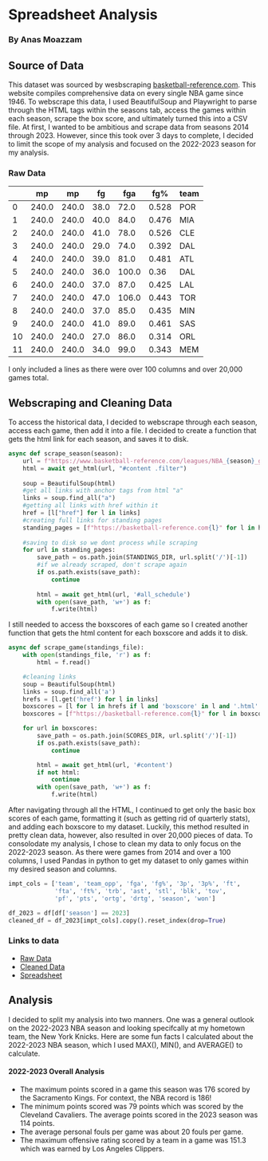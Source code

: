 # Spreadsheet Analysis
### By Anas Moazzam

## Source of Data
This dataset was sourced by wesbscraping [basketball-reference.com](https://www.basketball-reference.com/leagues/). This website compiles comprehensive data on every single NBA game since 1946. To webscrape this data, I used BeautifulSoup and Playwright to parse through the HTML tags within the seasons tab, access the games within each season, scrape the box score, and ultimately turned this into a CSV file. At first, I wanted to be ambitious and scrape data from seasons 2014 through 2023. However, since this took over 3 days to complete, I decided to limit the scope of my analysis and focused on the 2022-2023 season for my analysis.

### Raw Data
|    |    mp |    mp |    fg |    fga |   fg% |    team   |
|----|-------|-------|-------|--------|-------|-----------|
|  0 | 240.0 | 240.0 |  38.0 |   72.0 | 0.528 | POR       |
|  1 | 240.0 | 240.0 |  40.0 |   84.0 | 0.476 | MIA       |
|  2 | 240.0 | 240.0 |  41.0 |   78.0 | 0.526 | CLE       |
|  3 | 240.0 | 240.0 |  29.0 |   74.0 | 0.392 | DAL       |
|  4 | 240.0 | 240.0 |  39.0 |   81.0 | 0.481 | ATL       |
|  5 | 240.0 | 240.0 |  36.0 |  100.0 |  0.36 | DAL       |
|  6 | 240.0 | 240.0 |  37.0 |   87.0 | 0.425 | LAL       |
|  7 | 240.0 | 240.0 |  47.0 |  106.0 | 0.443 | TOR       |
|  8 | 240.0 | 240.0 |  37.0 |   85.0 | 0.435 | MIN       |
|  9 | 240.0 | 240.0 |  41.0 |   89.0 | 0.461 | SAS       |
| 10 | 240.0 | 240.0 |  27.0 |   86.0 | 0.314 | ORL       |
| 11 | 240.0 | 240.0 |  34.0 |   99.0 | 0.343 | MEM       |

I only included a lines as there were over 100 columns and over 20,000 games total.

## Webscraping and Cleaning Data
To access the historical data, I decided to webscrape through each season, access each game, then add it into a file. I decided to create a function that gets the html link for each season, and saves it to disk.

```python
async def scrape_season(season):
    url = f"https://www.basketball-reference.com/leagues/NBA_{season}_games.html"
    html = await get_html(url, "#content .filter")
    
    soup = BeautifulSoup(html)
    #get all links with anchor tags from html "a"
    links = soup.find_all("a")
    #getting all links with href within it
    href = [l["href"] for l in links]
    #creating full links for standing pages
    standing_pages = [f"https://basketball-reference.com{l}" for l in href]
    
    #saving to disk so we dont process while scraping
    for url in standing_pages:
        save_path = os.path.join(STANDINGS_DIR, url.split('/')[-1])
        #if we already scraped, don't scrape again
        if os.path.exists(save_path):
            continue
        
        html = await get_html(url, '#all_schedule')
        with open(save_path, 'w+') as f:
            f.write(html)
```
I still needed to access the boxscores of each game so I created another function that gets the html content for each boxscore and adds it to disk. 
```python
async def scrape_game(standings_file):
    with open(standings_file, 'r') as f:
        html = f.read()

    #cleaning links
    soup = BeautifulSoup(html)
    links = soup.find_all('a')
    hrefs = [l.get('href') for l in links]
    boxscores = [l for l in hrefs if l and 'boxscore' in l and '.html' in l]
    boxscores = [f"https://basketball-reference.com{l}" for l in boxscores]

    for url in boxscores:
        save_path = os.path.join(SCORES_DIR, url.split('/')[-1])
        if os.path.exists(save_path):
            continue

        html = await get_html(url, '#content')
        if not html:
            continue
        with open(save_path, 'w+') as f:
            f.write(html)
```
After navigating through all the HTML, I continued to get only the basic box scores of each game, formatting it (such as getting rid of quarterly stats), and adding each boxscore to my dataset. Luckily, this method resulted in pretty clean data, however, also resulted in over 20,000 pieces of data. To consolodate my analysis, I chose to clean my data to only focus on the 2022-2023 season. As there were games from 2014 and over a 100 columns, I used Pandas in python to get my dataset to only games within my desired season and columns.
```python
impt_cols = ['team', 'team_opp', 'fga', 'fg%', '3p', '3p%', 'ft', 
             'fta', 'ft%', 'trb', 'ast', 'stl', 'blk', 'tov', 
             'pf', 'pts', 'ortg', 'drtg', 'season', 'won']

df_2023 = df[df['season'] == 2023]
cleaned_df = df_2023[impt_cols].copy().reset_index(drop=True)
```
### Links to data
- [Raw Data](https://github.com/dbdesign-students-spring2024/3-spreadsheet-analysis-anasmzzm/blob/main/data/nba_games.csv)
- [Cleaned Data](https://github.com/dbdesign-students-spring2024/3-spreadsheet-analysis-anasmzzm/blob/main/data/cleaned_csv)
- [Spreadsheet](https://github.com/dbdesign-students-spring2024/3-spreadsheet-analysis-anasmzzm/blob/main/data/nba_spreadsheet.xlsx) 

## Analysis
I decided to split my analysis into two manners. One was a general outlook on the 2022-2023 NBA season and looking specifcally at my hometown team, the New York Knicks. Here are some fun facts I calculated about the 2022-2023 NBA season, which I used MAX(), MIN(), and AVERAGE() to calculate.

#### 2022-2023 Overall Analysis
- The maximum points scored in a game this season was 176 scored by the Sacramento Kings. For context, the NBA record is 186!
- The minimum points scored was 79 points which was scored by the Cleveland Cavaliers. The average points scored in the 2023 season was 114 points.
- The average personal fouls per game was about 20 fouls per game.
- The maximum offensive rating scored by a team in a game was 151.3 which was earned by Los Angeles Clippers.